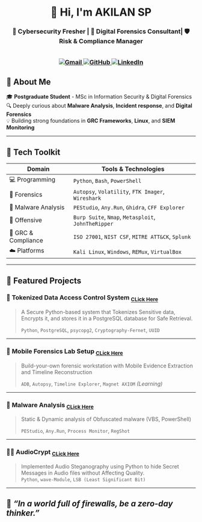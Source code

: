 <!-- BANNER -->
<h1 align="center">
  👋 Hi, I'm AKILAN SP
<h3 align="center">🔐 Cybersecurity Fresher | 🧪 Digital Forensics Consultant| 🛡️ Risk & Compliance Manager
   <br><br>
  <p align="center">
  <a href="mailto:akilansuresh09@example.com" target="_blank">
    <img src="https://img.shields.io/badge/Gmail-D14836?logo=gmail&logoColor=white&style=for-the-badge" alt="Gmail" />
  </a>  
  <a href="https://github.com/akilan-sp" target="_blank">
    <img src="https://img.shields.io/badge/GitHub-333333?logo=github&logoColor=white&style=for-the-badge" alt="GitHub" />
  </a>
  <a href="https://linkedin.com/in/akilan-sp" target="_blank">
    <img src="https://img.shields.io/badge/LinkedIn-0077B5?logo=linkedin&logoColor=white&style=for-the-badge" alt="LinkedIn" />
  </a>
</p>
</h1>
  
## 🧭 About Me

🎓 **Postgraduate Student** - MSc in Information Security & Digital Forensics  
🔍 Deeply curious about **Malware Analysis**, **Incident response**, and **Digital Forensics**  
💡 Building strong foundations in **GRC Frameworks**, **Linux**, and **SIEM Monitoring**  

---

## 🚀 Tech Toolkit

| Domain | Tools & Technologies |
|--------|----------------------|
| 💻 Programming | `Python`, `Bash`, `PowerShell` |
| 🔬 Forensics | `Autopsy`, `Volatility`, `FTK Imager`, `Wireshark` |
| 🐞 Malware Analysis | `PEStudio`, `Any.Run`, `Ghidra`, `CFF Explorer` |
| 🧰 Offensive | `Burp Suite`, `Nmap`, `Metasploit`, `JohnTheRipper` |
| 🧩 GRC & Compliance | `ISO 27001`, `NIST CSF`, `MITRE ATT&CK`, `Splunk` |
| ☁️ Platforms | `Kali Linux`, `Windows`, `REMux`, `VirtualBox` |

---

## 📁 Featured Projects

### 🔐 **Tokenized Data Access Control System**  <sub><a href="https://github.com/yourusername/malware-analyzer">CLick Here</a></sub>
> A Secure Python-based system that Tokenizes Sensitive data, Encrypts it, and stores it in a PostgreSQL database for Safe Retrieval.
> 
>`Python`, `PostgreSQL`, `psycopg2`, `Cryptography-Fernet`, `UUID`


---

### 📱 **Mobile Forensics Lab Setup** <sub><a href="https://github.com/yourusername/malware-analyzer">CLick Here</a></sub>
> Build-your-own forensic workstation with Mobile Evidence Extraction and Timeline Reconstruction  
> 
> `ADB`, `Autopsy`, `Timeline Explorer`, `Magnet AXIOM` *(Learning)*

---

### 🧬 **Malware Analysis**  <sub><a href="https://github.com/yourusername/malware-analyzer">CLick Here</a></sub>
> Static & Dynamic analysis of Obfuscated malware (VBS, PowerShell)
>
>`PEStudio`, `Any.Run`, `Process Monitor`, `RegShot`

---

### 🕵️‍♀️ **AudioCrypt**  <sub><a href="https://github.com/yourusername/malware-analyzer">CLick Here</a></sub>
> Implemented Audio Steganography using Python to hide Secret Messages in Audio files without Affecting Quality.  
`Python`, `wave-Module`, `LSB (Least Significant Bit)`

---
## 🧩 *“In a world full of firewalls, be a zero-day thinker.”*

